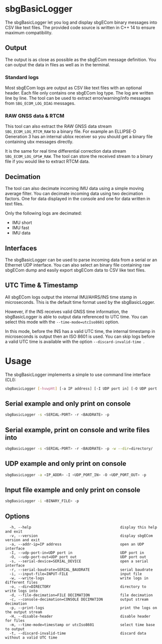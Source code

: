 # sbgBasicLogger

The sbgBasicLogger let you log and display sbgECom binary messages into CSV like text files. 
The provided code source is written in C++ 14 to ensure maximum compatibility.

## Output
The output is as close as possible as the sbgECom message definition. 
You can output the data in files as well as in the terminal.

### Standard logs
Most sbgECom logs are output as CSV like text files with an optional header. 
Each file only contains one sbgECom log type. The log are written line by line. 
The tool can be used to extract error/warning/info messages from `SBG_ECOM_LOG_DIAG` messages.

### RAW GNSS data & RTCM
This tool can also extract the RAW GNSS data stream `SBG_ECOM_LOG_RTCM_RAW` to a binary file. 
For example an ELLIPSE-D Generation 3 has an internal ublox receiver so you should get a binary file containing ubx messages directly.

It is the same for real time differential correction data stream `SBG_ECOM_LOG_GPS#_RAW`. 
The tool can store the received stream to a binary file if you would like to extract RTCM data.

## Decimation
The tool can also decimate incoming IMU data using a simple moving average filter. 
You can decimate incoming data using two decimation factors. One for data displayed in the console and one for data written in text files.

Only the following logs are decimated:
 - IMU short
 - IMU fast
 - IMU data

## Interfaces
The sbgBasicLogger can be used to parse incoming data from a serial or an Ethernet UDP interface. 
You can also select an binary file containing raw sbgECom dump and easily export sbgECom data to CSV like text files.

## UTC Time & Timestamp
All sbgECom logs output the internal IMU/AHRS/INS time stamp in microseconds. 
This is the default time format used by the sbgBasicLogger.

However, if the INS receives valid GNSS time information, the sbgBasicLogger is able to output data referenced to UTC time. 
You can select this mode with the `--time-mode=utcIso8601` option.

In this mode, before the INS has a valid UTC time, the internal timestamp in microseconds is output then an ISO 8601 is used. 
You can skip logs before a valid UTC time is available with the option `--discard-invalid-time `.

# Usage

The sbgBasicLogger implements a simple to use command line interface (CLI):

```sh
sbgBasicLogger [-hvwpHt] [-a IP address] [-I UDP port in] [-O UDP port out] [-s SERIAL_DEVICE] [-r SERIAL_BAUDRATE] [-i INPUT-FILE] [-o DIRECTORY] [-d FILE DECIMATION] [-c CONSOLE DECIMATION] [-m timestamp or utcIso8601]
```

## Serial example and only print on console

```sh
sbgBasicLogger -s <SERIAL-PORT> -r <BAUDRATE> -p
```

## Serial example, print on console and write files into <directory>

```sh
sbgBasicLogger -s <SERIAL-PORT> -r <BAUDRATE> -p -w --dir=directory/
```

## UDP example and only print on console

```sh
sbgBasicLogger -a <IP_ADDR> -I <UDP_PORT_IN> -O <UDP_PORT_OUT> -p
```

## Input file example and only print on console

```sh
sbgBasicLogger -i <BINARY_FILE> -p
```

## Options
```
  -h, --help                                         display this help and exit
  -v, --version                                      display sbgECom version and exit
  -a, --addr-ip=IP address                           open an UDP interface
  -I, --udp-port-in=UDP port in                      UDP port in
  -O, --udp-port-out=UDP port out                    UDP port out
  -s, --serial-device=SERIAL_DEVICE                  open a serial interface
  -r, --serial-baudrate=SERIAL_BAUDRATE              serial baudrate
  -i, --input-file=INPUT-FILE                        input file
  -w, --write-logs                                   write logs in different files
  -o, --dir=DIRECTORY                                directory to write logs into
  -d, --file-decimation=FILE DECIMATION              file decimation
  -c, --console-decimation=CONSOLE DECIMATION        output stream decimation
  -p, --print-logs                                   print the logs on the output stream
  -H, --disable-header                               disable header for files
  -m, --time-mode=timestamp or utcIso8601            select time base to output
  -t, --discard-invalid-time                         discard data without a valid UTC time
```
